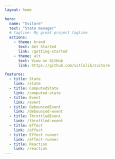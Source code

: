 ```yaml
---
layout: home

hero:
  name: "Svitore"
  text: "State manager"
  # tagline: My great project tagline
  actions:
    - theme: brand
      text: Get Started
      link: /getting-started
    - theme: alt
      text: View on GitHub
      link: https://github.com/vitlolik/svitore

features:
  - title: State
    link: /state
  - title: ComputedState
    link: /computed-state
  - title: Event
    link: /event
  - title: DebouncedEvent
    link: /debounced-event
  - title: ThrottledEvent
    link: /throttled-event
  - title: Effect
    link: /effect
  - title: Effect runner
    link: /effect-runner
  - title: Reaction
    link: /reaction
---
```

